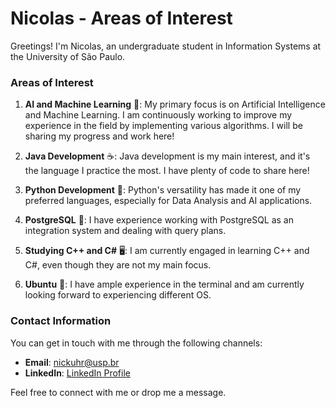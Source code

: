 # Nicolas - Areas of Interest

Greetings! I'm Nicolas, an undergraduate student in Information Systems at the University of São Paulo.

### Areas of Interest

1. **AI and Machine Learning** 🤖: My primary focus is on Artificial Intelligence and Machine Learning. I am continuously working to improve my experience in the field by implementing various algorithms. I will be sharing my progress and work here!

2. **Java Development** ☕: Java development is my main interest, and it's the language I practice the most. I have plenty of code to share here!

3. **Python Development** 🐍: Python's versatility has made it one of my preferred languages, especially for Data Analysis and AI applications.

4. **PostgreSQL** 🐘: I have experience working with PostgreSQL as an integration system and dealing with query plans.

5. **Studying C++ and C#** 🖥️: I am currently engaged in learning C++ and C#, even though they are not my main focus.

6. **Ubuntu** 🐧: I have ample experience in the terminal and am currently looking forward to experiencing different OS.

### Contact Information

You can get in touch with me through the following channels:

- **Email**: nickuhr@usp.br
- **LinkedIn**: [LinkedIn Profile](https://www.linkedin.com/in/nicolas-uhr-51b776216/)

Feel free to connect with me or drop me a message.
